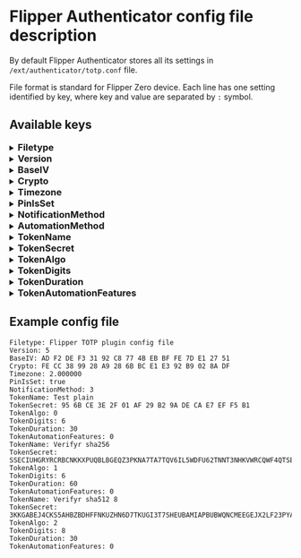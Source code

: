 # Flipper Authenticator config file description

By default Flipper Authenticator stores all its settings in `/ext/authenticator/totp.conf` file.

File format is standard for Flipper Zero device. Each line has one setting identified by key, where key and value are separated by `:` symbol.

## Available keys

<details>
<summary><h3 style="display: inline">Filetype</h3></summary>
<p>

**Type:** const string

**Default value:** `Flipper TOTP plugin config file`

**Description:** File type definition. Used internally. Should not be updated manually

</p>
</details>

<details>
<summary><h3 style="display: inline">Version</h3></summary>
<p>

**Type:** const unsigned int

**Default value:** `2`

**Description:** File version. Used internally. Should not be updated manually.

</p>
</details>

<details>
<summary><h3 style="display: inline">BaseIV</h3></summary>
<p>

**Type:** array of bytes

**Default value:** none

**Description:** Initialization vector (IV) which is getting generated randomly at first app start. It is used to setup encryption subsytem. Should not be updated manually.

**Important note:** changing or loosing this value will lead to incorrect decryption of all the encrypted data in the application and as a result it will not be possible to generate valid TOTP tokens

</p>
</details>

<details>
<summary><h3 style="display: inline">Crypto</h3></summary>
<p>

**Type:** array of bytes

**Default value:** none

**Description:** Used internally to verify user's PIN. Should not be changed manually.

**Important note:** changing or loosing this value will lead to incorrect PIN verification and it will not be possible to signin into app

</p>
</details>

<details>
<summary><h3 style="display: inline">Timezone</h3></summary>
<p>

**Type:** float

**Default value:** 0.000000

**Description:** Timezone offset **in hours**. Need to be modified manually. Because of Flipper Zero API doesn't provide an access to timezone offset it is necessary to set it manually for correct TOTP tokens generation. You may find your timezone offset (or another name is "UTC offset") [here](https://www.utctime.net/time-zone-abbreviations), [here](https://time.is/) or on any other website found in [google](https://letmegooglethat.com/?q=What+is+my+timezone+offset).

**Important note:** if your timezone offset is negative, use negative sign, like this `-2.0`, however if your timezone offset is positive DO NOT use explicit positive sign, just put offset without any sign like this `2.0`

</p>
</details>

<details>
<summary><h3 style="display: inline">PinIsSet</h3></summary>
<p>

**Type:** bool

**Default value:** none

**Description:** Used internally to identify whether user set PIN or not. Should not be changed manually.

**Important note:** changing or loosing this value will lead to incorrect PIN verification and it will not be possible to signin into app

</p>
</details>

<details>
<summary><h3 style="display: inline">NotificationMethod</h3></summary>
<p>

**Type:** enum (available options are `0`, `1`, `2`, `3`)

**Default value:** `3`

**Description:** How to notify user when new token is generated or badusb mode is activated. Possible values are:

* `0` - do not notify
* `1` - notify using sound only
* `2` - notify using vibro only
* `3` - notify using sound and vibro

</p>
</details>

<details>
<summary><h3 style="display: inline">AutomationMethod</h3></summary>
<p>

**Type:** enum (available options are `0`, `1`, `2`, `3`)

**Default value:** `1`

**Description:** Which TOTP code input automation method is enabled for the user. Possible values are:

* `0` - none
* `1` - USB - application will represent itself as an USB keyboard and type current code (BadUSB)
* `2` - Bluetooth - application will represent itself as an Bluetooth keyboard and type current code (BadBT)
* `3` - USB and Bluetooth

</p>
</details>

<details>
<summary><h3 style="display: inline">TokenName</h3></summary>
<p>

**Type:** string

**Default value:** none

**Description:** Token name which will be visible in the UI and used just to let user identify token. Can be modified manually.

</p>
</details>

<details>
<summary><h3 style="display: inline">TokenSecret</h3></summary>
<p>

**Type:** array of bytes OR string

**Default value:** none

**Description:** Token secret. It can be either an array of encrypted bytes OR pure unencrypted token secret.

**Important note:** if app finds pure unencrypted token in config file app will encrypt it and replace in a config file for security purposes

</p>
</details>

<details>
<summary><h3 style="display: inline">TokenAlgo</h3></summary>
<p>

**Type:** enum (available options are: `0` (`sha1`), `1` (`sha256`), `2` (`sha512`), `3` (`steam`))

**Default value:** `0` (`sha1`)

**Description:** Token hashing algorithm to be used to generate TOTP code. If you don't know which one to use - use `0` (`sha1`).

</p>
</details>

<details>
<summary><h3 style="display: inline">TokenDigits</h3></summary>
<p>

**Type:** enum (available options are `6` and `8`)

**Default value:** `6`

**Description:** Defines TOTP code length. If you don't know which to use - use `6` as majority of websites requires 6-digits code.

</p>
</details>

<details>
<summary><h3 style="display: inline">TokenDuration</h3></summary>
<p>

**Type:** unsigned int

**Default value:** `30`

**Description:** Token lifetime duration in seconds. Should be between `15` and `255`. Majority websites requires `30`, however some rare websites may require custom lifetime. If you are not sure which one to use - use `30`.

</p>
</details>

<details>
<summary><h3 style="display: inline">TokenAutomationFeatures</h3></summary>
<p>

**Type:** unsigned int

**Default value:** `0` (no features enabled)

**Description:** Token automation features. Meaningful bits:

* Bit 1 - if set, token input automation will type \<ENTER\> key at the end of automation
* Bit 2 - if set, token input automation will type \<TAB\> key at the end of automation
* Bit 3 - if set, token input automation will type slower

</p>
</details>

## Example config file

```text
Filetype: Flipper TOTP plugin config file
Version: 5
BaseIV: AD F2 DE F3 31 92 C8 77 4B EB BF FE 7D E1 27 51
Crypto: FE CC 38 99 28 A9 28 6B BC E1 E3 92 B9 02 8A DF
Timezone: 2.000000
PinIsSet: true
NotificationMethod: 3
TokenName: Test plain
TokenSecret: 95 6B CE 3E 2F 01 AF 29 B2 9A DE CA E7 EF F5 B1
TokenAlgo: 0
TokenDigits: 6
TokenDuration: 30
TokenAutomationFeatures: 0
TokenName: Verifyr sha256
TokenSecret: SSECIUHGRYRCRBCNKKXPUQBLBGEQZ3PKNA7TA7TQV6IL5WDFU62TNNT3NHKVWRCQWF4QTSE4IGLG4S7RGY3LDMVDZVMAGB2ARPG7XYQ
TokenAlgo: 1
TokenDigits: 6
TokenDuration: 60
TokenAutomationFeatures: 0
TokenName: Verifyr sha512 8
TokenSecret: 3KKGABEJ4CKS5AHBZBDHFFNKUZHN6D7TKUGI3T7SHEUBAMIAPBUBWQNCMEEGEJX2LF23PYAFUCSRNVQ2ENOQWLHISCOJQCU2SCND4CI
TokenAlgo: 2
TokenDigits: 8
TokenDuration: 30
TokenAutomationFeatures: 0
```
